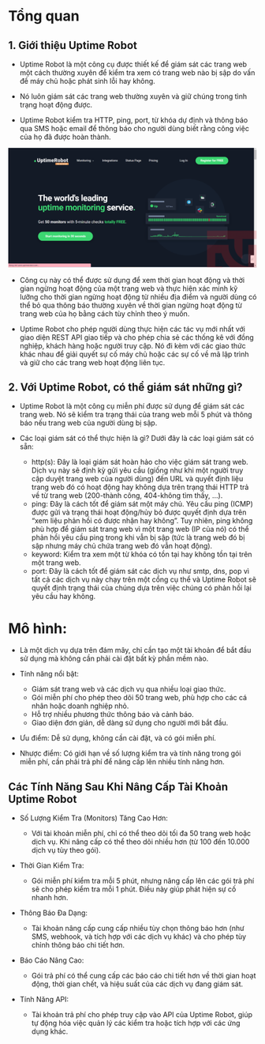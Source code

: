 # Tổng quan

## 1. Giới thiệu Uptime Robot
* Uptime Robot là một công cụ được thiết kế để giám sát các trang web một cách thường xuyên để kiểm tra xem có trang web nào bị sập do vấn đề máy chủ hoặc phát sinh lỗi hay không. 

* Nó luôn giám sát các trang web thường xuyên và giữ chúng trong tình trạng hoạt động được.

* Uptime Robot kiểm tra HTTP, ping, port, từ khóa dự định và thông báo qua SMS hoặc email để thông báo cho người dùng biết rằng công việc của họ đã được hoàn thành.

<img src="Picture/UptimeRobot.png" />

* Công cụ này có thể được sử dụng để xem thời gian hoạt động và thời gian ngừng hoạt động của một trang web và thực hiện xác minh kỹ lưỡng cho thời gian ngừng hoạt động từ nhiều địa điểm và người dùng có thể bỏ qua thông báo thường xuyên về thời gian ngừng hoạt động từ trang web của họ bằng cách tùy chỉnh theo ý muốn.

* Uptime Robot cho phép người dùng thực hiện các tác vụ mới nhất với giao diện REST API giao tiếp và cho phép chia sẻ các thống kê với đồng nghiệp, khách hàng hoặc người truy cập. Nó đi kèm với các giao thức khác nhau để giải quyết sự cố máy chủ hoặc các sự cố về mã lập trình và giữ cho các trang web hoạt động liên tục.

## 2. Với Uptime Robot, có thể giám sát những gì?
* Uptime Robot là một công cụ miễn phí được sử dụng để giám sát các trang web. Nó sẽ kiểm tra trạng thái của trang web mỗi 5 phút và thông báo nếu trang web của người dùng bị sập.

* Các loại giám sát có thể thực hiện là gì? Dưới đây là các loại giám sát có sẵn:
    - http(s): Đây là loại giám sát hoàn hảo cho việc giám sát trang web. Dịch vụ này sẽ định kỳ gửi yêu cầu (giống như khi một người truy cập duyệt trang web của người dùng) đến URL và quyết định liệu trang web đó có hoạt động hay không dựa trên trạng thái HTTP trả về từ trang web (200-thành công, 404-không tìm thấy, …).
    - ping: Đây là cách tốt để giám sát một máy chủ. Yêu cầu ping (ICMP) được gửi và trạng thái hoạt động/hủy bỏ được quyết định dựa trên “xem liệu phản hồi có được nhận hay không”. Tuy nhiên, ping không phù hợp để giám sát trang web vì một trang web (IP của nó) có thể phản hồi yêu cầu ping trong khi vẫn bị sập (tức là trang web đó bị sập nhưng máy chủ chứa trang web đó vẫn hoạt động).
    - keyword: Kiểm tra xem một từ khóa có tồn tại hay không tồn tại trên một trang web.
    - port: Đây là cách tốt để giám sát các dịch vụ như smtp, dns, pop vì tất cả các dịch vụ này chạy trên một cổng cụ thể và Uptime Robot sẽ quyết định trạng thái của chúng dựa trên việc chúng có phản hồi lại yêu cầu hay không.

# Mô hình: 
* Là một dịch vụ dựa trên đám mây, chỉ cần tạo một tài khoản để bắt đầu sử dụng mà không cần phải cài đặt bất kỳ phần mềm nào.

* Tính năng nổi bật:
    - Giám sát trang web và các dịch vụ qua nhiều loại giao thức.
    - Gói miễn phí cho phép theo dõi 50 trang web, phù hợp cho các cá nhân hoặc doanh nghiệp nhỏ.
    - Hỗ trợ nhiều phương thức thông báo và cảnh báo.
    - Giao diện đơn giản, dễ dàng sử dụng cho người mới bắt đầu.

* Ưu điểm: Dễ sử dụng, không cần cài đặt, và có gói miễn phí.

* Nhược điểm: Có giới hạn về số lượng kiểm tra và tính năng trong gói miễn phí, cần phải trả phí để nâng cấp lên nhiều tính năng hơn.

## Các Tính Năng Sau Khi Nâng Cấp Tài Khoản Uptime Robot
* Số Lượng Kiểm Tra (Monitors) Tăng Cao Hơn:
    - Với tài khoản miễn phí, chỉ có thể theo dõi tối đa 50 trang web hoặc dịch vụ. Khi nâng cấp có thể theo dõi nhiều hơn (từ 100 đến 10.000 dịch vụ tùy theo gói).

* Thời Gian Kiểm Tra:
    - Gói miễn phí kiểm tra mỗi 5 phút, nhưng nâng cấp lên các gói trả phí sẽ cho phép kiểm tra mỗi 1 phút. Điều này giúp phát hiện sự cố nhanh hơn.

* Thông Báo Đa Dạng:
    - Tài khoản nâng cấp cung cấp nhiều tùy chọn thông báo hơn (như SMS, webhook, và tích hợp với các dịch vụ khác) và cho phép tùy chỉnh thông báo chi tiết hơn.

* Báo Cáo Nâng Cao:
    - Gói trả phí có thể cung cấp các báo cáo chi tiết hơn về thời gian hoạt động, thời gian chết, và hiệu suất của các dịch vụ đang giám sát.

* Tính Năng API:
    - Tài khoản trả phí cho phép truy cập vào API của Uptime Robot, giúp tự động hóa việc quản lý các kiểm tra hoặc tích hợp với các ứng dụng khác.
